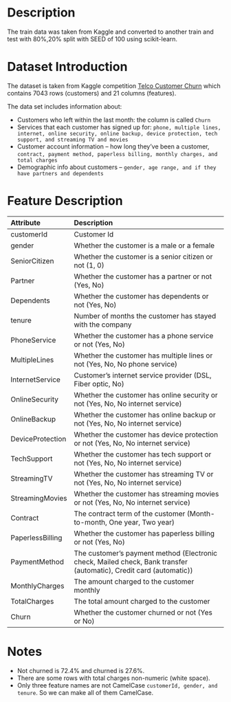 # Description
The train data was taken from Kaggle and converted to another train and test
with 80%,20% split with SEED of 100 using scikit-learn.

# Dataset Introduction
The dataset is taken from Kaggle competition [Telco Customer Churn](https://www.kaggle.com/blastchar/telco-customer-churn) which contains 7043 rows (customers) and 21 columns (features).


The data set includes information about:

- Customers who left within the last month: the column is called `Churn`
- Services that each customer has signed up for: `phone, multiple lines, internet, online security, online backup, device protection, tech support, and streaming TV and movies`
- Customer account information – how long they’ve been a customer, `contract, payment method, paperless billing, monthly charges, and total charges`
- Demographic info about customers – `gender, age range, and if they have partners and dependents`

# Feature Description
| Attribute | Description |
|:-|:-|
| customerId | Customer Id |
| gender | Whether the customer is a male or a female |
| SeniorCitizen | Whether the customer is a senior citizen or not (1, 0) |
| Partner | Whether the customer has a partner or not (Yes, No) |
| Dependents | Whether the customer has dependents or not (Yes, No) |
| tenure | Number of months the customer has stayed with the company |
| PhoneService | Whether the customer has a phone service or not (Yes, No) |
| MultipleLines | Whether the customer has multiple lines or not (Yes, No, No phone service) |
| InternetService | Customer’s internet service provider (DSL, Fiber optic, No) |
| OnlineSecurity | Whether the customer has online security or not (Yes, No, No internet service) |
| OnlineBackup | Whether the customer has online backup or not (Yes, No, No internet service) |
| DeviceProtection | Whether the customer has device protection or not (Yes, No, No internet service) |
| TechSupport | Whether the customer has tech support or not (Yes, No, No internet service) |
| StreamingTV | Whether the customer has streaming TV or not (Yes, No, No internet service) |
| StreamingMovies | Whether the customer has streaming movies or not (Yes, No, No internet service) |
| Contract | The contract term of the customer (Month-to-month, One year, Two year) |
| PaperlessBilling | Whether the customer has paperless billing or not (Yes, No) |
| PaymentMethod | The customer’s payment method (Electronic check, Mailed check, Bank transfer (automatic), Credit card (automatic)) |
| MonthlyCharges | The amount charged to the customer monthly |
| TotalCharges | The total amount charged to the customer |
| Churn | Whether the customer churned or not (Yes or No) |

# Notes
- Not churned is 72.4% and churned is 27.6%.
- There are some rows with total charges non-numeric (white space).
- Only three feature names are not CamelCase `customerId, gender, and tenure`. So we can make all of them CamelCase.
